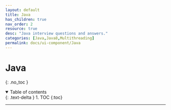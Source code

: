 ```yaml
---
layout: default
title: Java
has_children: true
nav_order: 2
resource: true
desc: "Java interview questions and answers."
categories: [Java,Java8,Multithreading]
permalink: docs/ui-component/Java
---
```




# Java

{: .no_toc }

<details open markdown="block">
  <summary>
    Table of contents
  </summary>
  {: .text-delta }
1. TOC
{:toc}
</details>

---